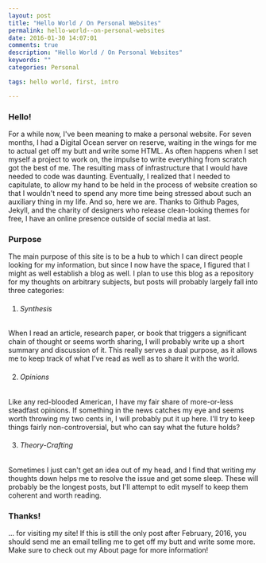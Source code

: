 ```yaml
---
layout: post
title: "Hello World / On Personal Websites"
permalink: hello-world--on-personal-websites
date: 2016-01-30 14:07:01
comments: true
description: "Hello World / On Personal Websites"
keywords: ""
categories: Personal

tags: hello world, first, intro

---
```


### Hello!
For a while now, I've been meaning to make a personal website. For seven months, I had a Digital Ocean server on reserve, waiting in the wings for me to actual get off my butt and write some HTML. As often happens when I set myself a project to work on, the impulse to write everything from scratch got the best of me. The resulting mass of infrastructure that I would have needed to code was daunting. Eventually, I realized that I needed to capitulate, to allow my hand to be held in the process of website creation so that I wouldn't need to spend any more time being stressed about such an auxiliary thing in my life. And so, here we are. Thanks to Github Pages, Jekyll, and the charity of designers who release clean-looking themes for free, I have an online presence outside of social media at last. 

### Purpose
The main purpose of this site is to be a hub to which I can direct people looking for my information, but since I now have the space, I figured that I might as well establish a blog as well. I plan to use this blog as a repository for my thoughts on arbitrary subjects, but posts will probably largely fall into three categories:

1. ###### Synthesis 
When I read an article, research paper, or book that triggers a significant chain of thought or seems worth sharing, I will probably write up a short summary and discussion of it. This really serves a dual purpose, as it allows me to keep track of what I've read as well as to share it with the world.

2. ###### Opinions
Like any red-blooded American, I have my fair share of more-or-less steadfast opinions. If something in the news catches my eye and seems worth throwing my two cents in, I will probably put it up here. I'll try to keep things fairly non-controversial, but who can say what the future holds?

3. ###### Theory-Crafting
Sometimes I just can't get an idea out of my head, and I find that writing my thoughts down helps me to resolve the issue and get some sleep. These will probably be the longest posts, but I'll attempt to edit myself to keep them coherent and worth reading.

### Thanks!
... for visiting my site! If this is still the only post after February, 2016, you should send me an email telling me to get off my butt and write some more. Make sure to check out my About page for more information!
